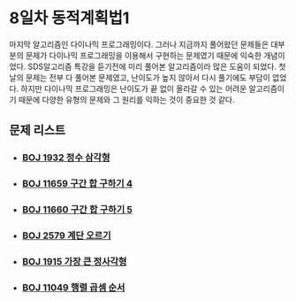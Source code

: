 # 8일차 동적계획법1

마지막 알고리즘인 다이나믹 프로그래밍이다. 그러나 지금까지 풀어왔던 문제들은 대부분의 문제가 다이나믹 프로그래밍을 이용해서 구현하는 문제였기 때문에 익숙한 개념이었다. SDS알고리즘 특강을 듣기전에 미리 풀어본 알고리즘이라 많은 도움이 되었다. 첫날의 문제는 전부 다 풀어본 문제였고, 난이도가 높지 않아서 다시 풀기에도 부담이 없었다. 하지만 다이나믹 프로그래밍은 난이도가 끝 없이 올라갈 수 있는 어려운 알고리즘이기 때문에 다양한 유형의 문제와 그 원리를 익하는 것이 중요한 것 같다.



## 문제 리스트

- ### [BOJ 1932 정수 삼각형](https://github.com/jungtaeyong/alstudy2/blob/ty/SDS/SDS%20알고리즘%20특강/baekjoon%201932%20정수%20삼각형.cpp)

- ### [BOJ 11659 구간 합 구하기 4](https://github.com/jungtaeyong/alstudy2/blob/ty/SDS/SDS%20알고리즘%20특강/baekjoon%2011659%20구간%20합%20구하기%204.cpp)

- ### [BOJ 11660 구간 합 구하기 5](https://github.com/jungtaeyong/alstudy2/blob/ty/SDS/SDS%20알고리즘%20특강/baekjoon%2011660%20구간%20합%20구하기%205.cpp)

- ### [BOJ 2579 계단 오르기](https://github.com/jungtaeyong/alstudy2/blob/ty/SDS/SDS%20알고리즘%20특강/baekjoon%202579%20계단%20오르기.cpp)

- ### [BOJ 1915 가장 큰 정사각형](https://github.com/jungtaeyong/alstudy2/blob/ty/SDS/SDS%20알고리즘%20특강/baekjoon%201915%20가장%20큰%20정사각형.cpp)

- ### [BOJ 11049 행렬 곱셈 순서](https://github.com/jungtaeyong/alstudy2/blob/ty/SDS/SDS%20알고리즘%20특강/baekjoon%2011049%20행렬%20곱셈%20순서.cpp)

